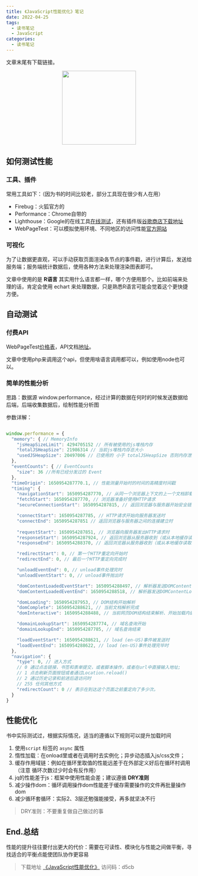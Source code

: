 ```yaml
---
title: 《JavaScript性能优化》笔记
date: 2022-04-25
tags: 
  - 读书笔记
  - JavaScript
categories: 
  - 读书笔记
---
```


文章末尾有下载链接。

<!-- more -->

<img src="/images/blog/JavaScript性能优化.png" style="width:200px;margin:0 auto;display:block;">

## 如何测试性能

### 工具、插件

常用工具如下：（因为书的时间比较老，部分工具现在很少有人在用）

- Firebug：火狐官方的
- Performance：Chrome自带的
- Lighthouse：Google的在线工具[在线测试](https://pagespeed.web.dev/?utm_source=psi&utm_medium=redirect)，还有插件版[谷歌商店下载地址](https://chrome.google.com/webstore/detail/lighthouse/blipmdconlkpinefehnmjammfjpmpbjk)
- WebPageTest：可以模拟使用环境、不同地区的访问性能[官方网站](https://www.webpagetest.org/)

### 可视化

为了让数据更直观，可以手动获取页面渲染各节点的事件戳，进行计算后，发送给服务端；服务端统计数据后，使用各种方法来处理渲染图表即可。

文章中使用的是 **R语言** 其实用什么语言都一样，哪个方便用那个。比如前端来处理的话，肯定会使用 echart 来处理数据，只是熟悉R语言可能会觉着这个更快捷方便。

## 自动测试

### 付费API

WebPageTest[价格表](https://product.webpagetest.org/api)，API文档[地址](https://docs.webpagetest.org/api/)。

文章中使用php来调用这个api，但使用啥语言调用都可以，例如使用node也可以。

### 简单的性能分析

思路：数据源 window.performance，经过计算的数据在何时的时候发送数据给后端，后端收集数据后，绘制性能分析图

参数详解：

```javascript

window.performance = {
  "memory": { // MemoryInfo
    "jsHeapSizeLimit": 4294705152 // 所有被使用的js堆栈内存
    "totalJSHeapSize": 21986314 // 当前js堆栈内存总大小
    "usedJSHeapSize": 20497006 // 已使用的 小于 totalJSHeapSize 否则内存泄漏
  },
  "eventCounts": { // EventCounts
    "size": 36 //所有已经分发过的 Event
  },
  "timeOrigin": 1650954287770.1, // 性能测量开始时的时间的高精度时间戳
  "timing": {
    "navigationStart": 1650954287770, // 从同一个浏览器上下文的上一个文档卸载(unload)结束时
    "fetchStart": 1650954287770, // 浏览器准备好使用HTTP请求
    "secureConnectionStart": 1650954287815, // 返回浏览器与服务器开始安全链接的握手时

    "connectStart": 1650954287785, // HTTP请求开始向服务器发送时
    "connectEnd": 1650954287851 // 返回浏览器与服务器之间的连接建立时
    
    "requestStart": 1650954287851, // 浏览器向服务器发出HTTP请求时
    "responseStart": 1650954287924, // 返回浏览器从服务器收到（或从本地缓存读取）第一个字节时
    "responseEnd": 1650954288370, // 返回浏览器从服务器收到（或从本地缓存读取，或从本地资源读取）最后一个字节时

    "redirectStart": 0, // 第一个HTTP重定向开始时
    "redirectEnd": 0, // 最后一个HTTP重定向完成时

    "unloadEventEnd": 0, // unload事件处理完时
    "unloadEventStart": 0, // unload事件抛出时

    "domContentLoadedEventStart": 1650954288497, // 解析器发送DOMContentLoaded (en-US) 事件
    "domContentLoadedEventEnd": 1650954288518, // 解析器发送DOMContentLoaded (en-US) 事件处理完毕

    "domLoading": 1650954287953, // DOM结构开始解析
    "domComplete": 1650954288621, // 当前文档解析完成
    "domInteractive": 1650954288488, // 当前网页DOM结构结束解析、开始加载内嵌资源时

    "domainLookupStart": 1650954287774, // 域名查询开始
    "domainLookupEnd": 1650954287785, // 域名查询结束

    "loadEventStart": 1650954288621, // load (en-US)事件被发送时
    "loadEventEnd": 1650954288622, // load (en-US)事件处理完毕时
  },
  "navigation": {
    "type": 0, // 进入方式
    // 0 通过点击链接，书签和表单提交，或者脚本操作，或者在url中直接输入地址;
    // 1 点击刷新页面按钮或者通过Location.reload()
    // 2 通过历史记录和前进后退访问时
    // 255 任何其他方式
    "redirectCount": 0 // 表示在到达这个页面之前重定向了多少次。
  }
}
```

## 性能优化

书中实际测试过，根据实际情况，适当的遵循以下规则可以提升加载时间

1. 使用`script` 标签的 `async` 属性
2. 惰性加载：在onload里或者在调用时去实例化；异步动态插入js/css文件；
3. 缓存作用域链：例如在循环里取值的性能远差于在外部定义好后在循环村调用（注意 循环次数过少时会有反作用）
4. jq的性能差于js：框架中使用性能会差；建议遵循 **DRY准则**
5. 减少操作dom：循环调用操作dom性能差于缓存需要操作的文件再批量操作dom
6. 减少循环套循环：实际2、3层还勉强能接受，再多就坚决不行

> DRY准则：不要重复做自己做过的事

## End.总结

性能的提升往往要付出更大的代价：需要在可读性、模块化与性能之间做平衡，寻找适合的平衡点能使团队协作更容易

> 下载地址 [《JavaScript性能优化》](https://cloud.189.cn/t/VfM3quqMzIBn) 访问码：d5cb
